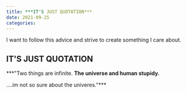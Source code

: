 ```yaml
---
title: ***IT'S JUST QUOTATION***
date: 2021-09-25
categories:
---
```


I want to follow this advice and strive to create something I care about.

## IT'S JUST QUOTATION


***"Two things are infinite. **The universe and human stupidy.**

....im not so sure about the univeres."***
